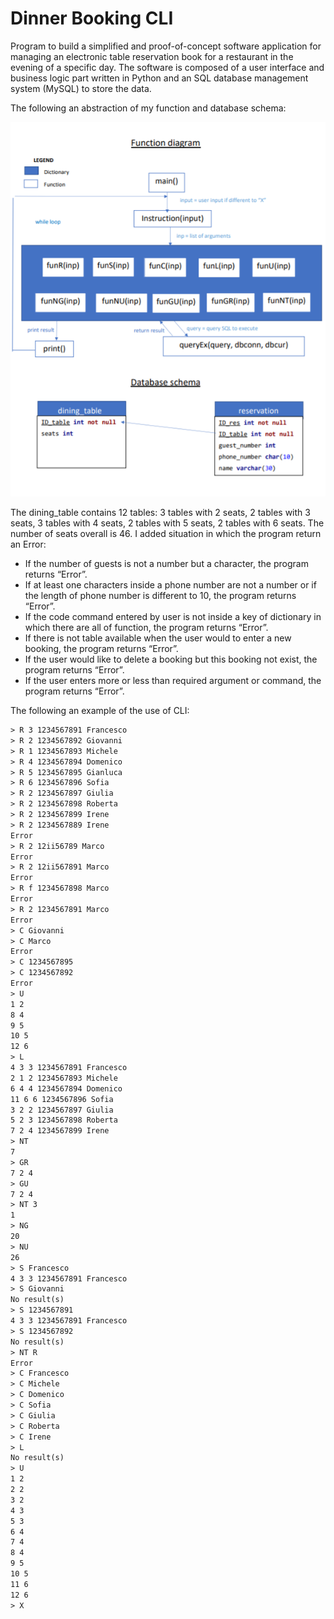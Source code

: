 # Dinner Booking CLI

Program to build a simplified and proof-of-concept software application  for managing an electronic table reservation book for a restaurant in the evening of a specific day. The software is composed  of a user interface and business logic part  written in Python and an SQL database management system (MySQL) to store the data.

The following an abstraction of my function and database schema:

![function abstraction](function_abstraction.png)

The dining_table contains 12 tables: 3 tables with 2 seats, 2 tables with 3 seats, 3 tables with 4 seats, 2 tables with 5 seats, 2 tables with 6 seats. The number of seats overall is 46. I added situation in which the program return an Error:

- If the number of guests is not a number but a character, the program returns “Error”.
- If at least one characters inside a phone number are not a number or if the length of phone number is different to 10, the program returns “Error”.
- If the code command entered by user is not inside a key of dictionary in which there are all of function, the program returns “Error”.
- If there is not table available when the user would to enter a new booking, the program returns “Error”.
- If the user would like to delete a booking but this booking not exist, the program returns “Error”.
- If the user enters more or less than required argument or command, the program returns “Error”.

The following an example of the use of CLI:
```txt
> R 3 1234567891 Francesco
> R 2 1234567892 Giovanni
> R 1 1234567893 Michele
> R 4 1234567894 Domenico
> R 5 1234567895 Gianluca
> R 6 1234567896 Sofia
> R 2 1234567897 Giulia
> R 2 1234567898 Roberta
> R 2 1234567899 Irene
> R 2 1234567889 Irene
Error
> R 2 12ii56789 Marco
Error
> R 2 12ii567891 Marco
Error
> R f 1234567898 Marco
Error
> R 2 1234567891 Marco
Error
> C Giovanni
> C Marco
Error
> C 1234567895
> C 1234567892
Error
> U
1 2
8 4
9 5
10 5
12 6
> L
4 3 3 1234567891 Francesco
2 1 2 1234567893 Michele
6 4 4 1234567894 Domenico
11 6 6 1234567896 Sofia
3 2 2 1234567897 Giulia
5 2 3 1234567898 Roberta
7 2 4 1234567899 Irene
> NT
7
> GR
7 2 4
> GU
7 2 4
> NT 3
1
> NG
20
> NU
26
> S Francesco
4 3 3 1234567891 Francesco
> S Giovanni
No result(s)
> S 1234567891
4 3 3 1234567891 Francesco
> S 1234567892
No result(s)
> NT R
Error
> C Francesco
> C Michele
> C Domenico
> C Sofia
> C Giulia
> C Roberta
> C Irene
> L
No result(s)
> U
1 2
2 2
3 2
4 3
5 3
6 4
7 4
8 4
9 5
10 5
11 6
12 6
> X
```
